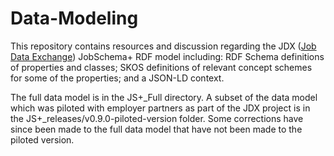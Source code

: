 # Data-Modeling
This repository contains resources and discussion regarding the JDX ([Job Data Exchange](https://jobdataexchange.io/)) JobSchema+ RDF model including: RDF Schema definitions of properties and classes; SKOS definitions of relevant concept schemes for some of the properties; and a JSON-LD context.

The full data model is in the JS+_Full directory. A subset of the data model which was piloted with employer partners as part of the JDX project is in the JS+_releases/v0.9.0-piloted-version folder. Some corrections have since been made to the full data model that have not been made to the piloted version.
